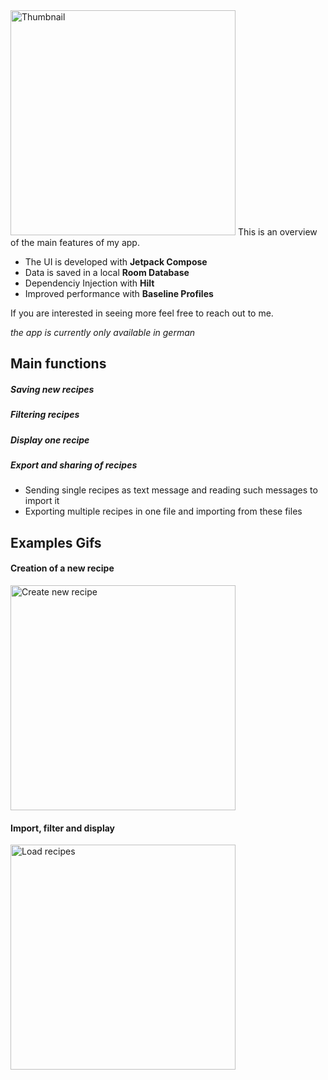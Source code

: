 <img src="https://github.com/F-Goldmann/RecipeApp-Summary/blob/main/graphics/RezepteAppThumbnail.jpg" alt="Thumbnail" height="360">
This is an overview of the main features of my app.

- The UI is developed with **Jetpack Compose**
- Data is saved in a local **Room Database**
- Dependenciy Injection with **Hilt**
- Improved performance with **Baseline Profiles**

If you are interested in seeing more feel free to reach out to me.

_the app is currently only available in german_

## Main functions
##### Saving new recipes
##### Filtering recipes
##### Display one recipe
##### Export and sharing of recipes
  - Sending single recipes as text message and reading such messages to import it
  - Exporting multiple recipes in one file and importing from these files

## Examples Gifs
#### Creation of a new recipe
<img src="https://github.com/F-Goldmann/RecipeApp-Preview/blob/main/graphics/RezepteApp_CreateRecipe.gif" alt="Create new recipe" width="360">

#### Import, filter and display
<img src="https://github.com/F-Goldmann/RecipeApp-Preview/blob/main/graphics/RezepteApp_LoadRecipes.gif" alt="Load recipes" width="360">
